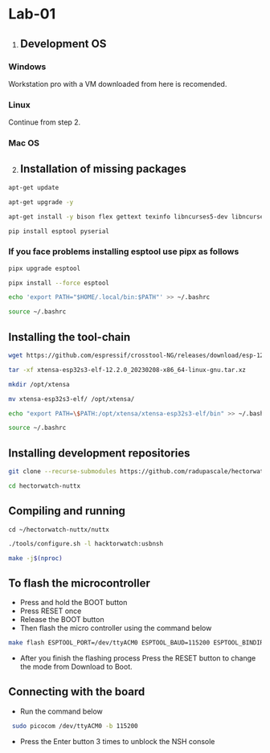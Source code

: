 # Lab-01
1. ## Development OS
### Windows 
Workstation pro with a VM downloaded from here is recomended.
### Linux 
Continue from step 2.
### Mac OS

2. ## Installation of missing packages
```bash
apt-get update
```
```bash
apt-get upgrade -y
```
```bash 
apt-get install -y bison flex gettext texinfo libncurses5-dev libncursesw5-dev gperf automake libtool pkg-config build-essential gperf genromfs libgmp-dev libmpc-dev libmpfr-dev libisl-dev binutils-dev libelf-dev libexpat-dev gcc-multilib g++-multilib picocom u-boot-tools util-linux chrony libusb-dev libusb-1.0.0-dev kconfig-frontends python3-pip
```
```bash
pip install esptool pyserial
```
### If you face problems installing esptool use pipx as follows
```bash
pipx upgrade esptool
```
```bash
pipx install --force esptool
```
```bash
echo 'export PATH="$HOME/.local/bin:$PATH"' >> ~/.bashrc
```
```bash
source ~/.bashrc
```

## Installing the tool-chain
```bash
wget https://github.com/espressif/crosstool-NG/releases/download/esp-12.2.0_20230208/xtensa-esp32s3-elf-12.2.0_20230208-x86_64-linux-gnu.tar.xz
```
```bash
tar -xf xtensa-esp32s3-elf-12.2.0_20230208-x86_64-linux-gnu.tar.xz
```
```bash
mkdir /opt/xtensa
```
```bash
mv xtensa-esp32s3-elf/ /opt/xtensa/
```
```bash
echo "export PATH=\$PATH:/opt/xtensa/xtensa-esp32s3-elf/bin" >> ~/.bashrc
```
```bash
source ~/.bashrc
```

## Installing development repositories
```bash
git clone --recurse-submodules https://github.com/radupascale/hectorwatch-nuttx
```
```bash
cd hectorwatch-nuttx
```
## Compiling and running
```
cd ~/hectorwatch-nuttx/nuttx
```
```bash
./tools/configure.sh -l hacktorwatch:usbnsh
```
```bash
make -j$(nproc)
```
## To flash the microcontroller 
- Press and hold the BOOT button
- Press RESET once
- Release the BOOT button
- Then flash the micro controller using the command below

```bash
make flash ESPTOOL_PORT=/dev/ttyACM0 ESPTOOL_BAUD=115200 ESPTOOL_BINDIR=../esp32s3-bins
```
- After you finish the flashing process Press the RESET button to change the mode from Download to Boot.

## Connecting with the board
- Run the command below
```bash
 sudo picocom /dev/ttyACM0 -b 115200
```
- Press the Enter button 3 times to unblock the NSH console
